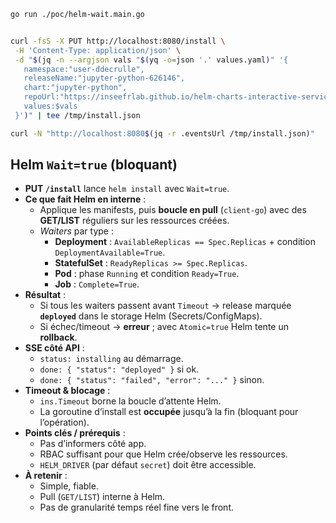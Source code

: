 ```bash
go run ./poc/helm-wait.main.go


curl -fsS -X PUT http://localhost:8080/install \
 -H 'Content-Type: application/json' \
 -d "$(jq -n --argjson vals "$(yq -o=json '.' values.yaml)" '{
   namespace:"user-ddecrulle",
   releaseName:"jupyter-python-626146",
   chart:"jupyter-python",
   repoUrl:"https://inseefrlab.github.io/helm-charts-interactive-services",
   values:$vals
 }')" | tee /tmp/install.json

curl -N "http://localhost:8080$(jq -r .eventsUrl /tmp/install.json)"

```

## Helm `Wait=true` (bloquant)

- **PUT `/install`** lance `helm install` avec `Wait=true`.
- **Ce que fait Helm en interne** :
  - Applique les manifests, puis **boucle en pull** (`client-go`) avec des **GET/LIST** réguliers sur les ressources créées.
  - _Waiters_ par type :
    - **Deployment** : `AvailableReplicas == Spec.Replicas` + condition `DeploymentAvailable=True`.
    - **StatefulSet** : `ReadyReplicas >= Spec.Replicas`.
    - **Pod** : phase `Running` et condition `Ready=True`.
    - **Job** : `Complete=True`.
- **Résultat** :
  - Si tous les waiters passent avant `Timeout` → release marquée **`deployed`** dans le storage Helm (Secrets/ConfigMaps).
  - Si échec/timeout → **erreur** ; avec `Atomic=true` Helm tente un **rollback**.
- **SSE côté API** :
  - `status: installing` au démarrage.
  - `done: { "status": "deployed" }` si ok.
  - `done: { "status": "failed", "error": "..." }` sinon.
- **Timeout & blocage** :
  - `ins.Timeout` borne la boucle d’attente Helm.
  - La goroutine d’install est **occupée** jusqu’à la fin (bloquant pour l’opération).
- **Points clés / prérequis** :
  - Pas d’informers côté app.
  - RBAC suffisant pour que Helm crée/observe les ressources.
  - `HELM_DRIVER` (par défaut `secret`) doit être accessible.
- **À retenir** :
  - Simple, fiable.
  - Pull (`GET/LIST`) interne à Helm.
  - Pas de granularité temps réel fine vers le front.
